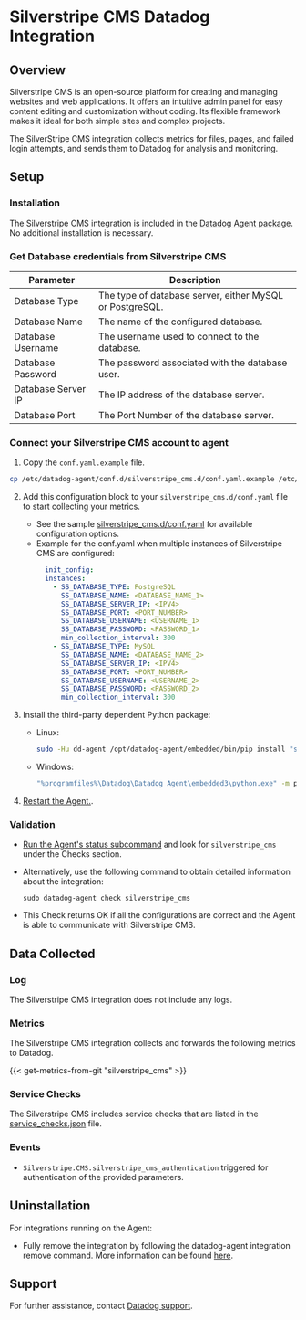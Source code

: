 # Silverstripe CMS Datadog Integration

## Overview

Silverstripe CMS is an open-source platform for creating and managing websites and web applications. It offers an intuitive admin panel for easy content editing and customization without coding. Its flexible framework makes it ideal for both simple sites and complex projects.

The SilverStripe CMS integration collects metrics for files, pages, and failed login attempts, and sends them to Datadog for analysis and monitoring.

## Setup

### Installation

The Silverstripe CMS integration is included in the [Datadog Agent package][1]. No additional installation is necessary.

### Get Database credentials from Silverstripe CMS
| **Parameter**        | **Description**                                            |
|----------------------|------------------------------------------------------------|
| Database Type        | The type of database server, either MySQL or PostgreSQL.   |
| Database Name        | The name of the configured database.                       |
| Database Username    | The username used to connect to the database.              |
| Database Password    | The password associated with the database user.            |
| Database Server IP   | The IP address of the database server.                     |
| Database Port        | The Port Number of the database server.                    |

### Connect your Silverstripe CMS account to agent

1. Copy the `conf.yaml.example` file.
  ```sh
  cp /etc/datadog-agent/conf.d/silverstripe_cms.d/conf.yaml.example /etc/datadog-agent/conf.d/silverstripe_cms.d/conf.yaml
  ```

2. Add this configuration block to your `silverstripe_cms.d/conf.yaml` file to start collecting your metrics.
   - See the sample [silverstripe_cms.d/conf.yaml][2] for available configuration options.
   - Example for the conf.yaml when multiple instances of Silverstripe CMS are configured:
     ```yaml
       init_config:
       instances:
         - SS_DATABASE_TYPE: PostgreSQL
           SS_DATABASE_NAME: <DATABASE_NAME_1>
           SS_DATABASE_SERVER_IP: <IPV4>
           SS_DATABASE_PORT: <PORT_NUMBER>
           SS_DATABASE_USERNAME: <USERNAME_1>
           SS_DATABASE_PASSWORD: <PASSWORD_1>
           min_collection_interval: 300
         - SS_DATABASE_TYPE: MySQL
           SS_DATABASE_NAME: <DATABASE_NAME_2>
           SS_DATABASE_SERVER_IP: <IPV4>
           SS_DATABASE_PORT: <PORT_NUMBER>
           SS_DATABASE_USERNAME: <USERNAME_2>
           SS_DATABASE_PASSWORD: <PASSWORD_2>
           min_collection_interval: 300
     ```

3. Install the third-party dependent Python package:
   - Linux:
     ```sh
     sudo -Hu dd-agent /opt/datadog-agent/embedded/bin/pip install "sqlalchemy>=2.0.36"
     ```
   - Windows:
     ```sh
     "%programfiles%\Datadog\Datadog Agent\embedded3\python.exe" -m pip install "sqlalchemy>=2.0.36"
     ```

4. [Restart the Agent.][3].

### Validation

- [Run the Agent's status subcommand][4] and look for `silverstripe_cms` under the Checks section.

- Alternatively, use the following command to obtain detailed information about the integration:
    ```
    sudo datadog-agent check silverstripe_cms
    ```

- This Check returns OK if all the configurations are correct and the Agent is able to communicate with Silverstripe CMS.

## Data Collected

### Log

The Silverstripe CMS integration does not include any logs.

### Metrics

The Silverstripe CMS integration collects and forwards the following metrics to Datadog.

{{< get-metrics-from-git "silverstripe_cms" >}}

### Service Checks

The Silverstripe CMS includes service checks that are listed in the [service_checks.json][5] file.

### Events

- `Silverstripe.CMS.silverstripe_cms_authentication` triggered for authentication of the provided parameters.

## Uninstallation

For integrations running on the Agent:

- Fully remove the integration by following the datadog-agent integration remove command. More information can be found [here][6].

## Support

For further assistance, contact [Datadog support][7].

[1]: https://app.datadoghq.com/account/settings/agent/latest
[2]: https://github.com/DataDog/integrations-core/blob/master/silverstripe_cms/datadog_checks/silverstripe_cms/data/conf.yaml.example
[3]: https://docs.datadoghq.com/agent/guide/agent-commands/#start-stop-and-restart-the-agent
[4]: https://docs.datadoghq.com/agent/guide/agent-commands/#agent-status-and-information
[5]: https://github.com/DataDog/integrations-core/blob/master/silverstripe_cms/assets/service_checks.json
[6]: https://docs.datadoghq.com/agent/guide/integration-management/?tab=linux#remove
[7]: https://docs.datadoghq.com/help
